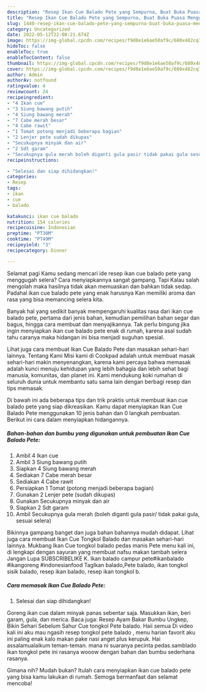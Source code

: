 ```yaml
---
description: "Resep Ikan Cue Balado Pete yang Sempurna, Buat Buka Puasa Menggugah Selera"
title: "Resep Ikan Cue Balado Pete yang Sempurna, Buat Buka Puasa Menggugah Selera"
slug: 1440-resep-ikan-cue-balado-pete-yang-sempurna-buat-buka-puasa-menggugah-selera
category: Uncategorized
date: 2022-05-12T22:08:21.674Z
image: https://img-global.cpcdn.com/recipes/f9d8e1e6ae50af9c/680x482cq70/ikan-cue-balado-pete-foto-resep-utama.jpg
hideToc: false
enableToc: true
enableTocContent: false
thumbnail: https://img-global.cpcdn.com/recipes/f9d8e1e6ae50af9c/680x482cq70/ikan-cue-balado-pete-foto-resep-utama.jpg
cover: https://img-global.cpcdn.com/recipes/f9d8e1e6ae50af9c/680x482cq70/ikan-cue-balado-pete-foto-resep-utama.jpg
author: Admin
authorAv: notfound
ratingvalue: 4
reviewcount: 24
recipeingredient:
- "4 Ikan cue"
- "3 Siung bawang putih"
- "4 Siung bawang merah"
- "7 Cabe merah besar"
- "4 Cabe rawit"
- "1 Tomat potong menjadi beberapa bagian"
- "2 Lenjer pete sudah dikupas"
- "Secukupnya minyak dan air"
- "2 Sdt garam"
- "Secukupnya gula merah boleh diganti gula pasir tidak pakai gula sesuai selera"
recipeinstructions:

- "Selesai dan siap dihidangkan!"
categories:
- Resep
tags:
- ikan
- cue
- balado

katakunci: ikan cue balado 
nutrition: 154 calories
recipecuisine: Indonesian
preptime: "PT30M"
cooktime: "PT49M"
recipeyield: "3"
recipecategory: Dinner

---
```



Selamat pagi Kamu sedang mencari ide resep ikan cue balado pete yang menggugah selera? Cara menyiapkannya sangat gampang. Tapi Kalau salah mengolah maka hasilnya tidak akan memuaskan dan bahkan tidak sedap. Padahal ikan cue balado pete yang enak harusnya Kan memiliki aroma dan rasa yang bisa memancing selera kita.


Banyak hal yang sedikit banyak mempengaruhi kualitas rasa dari ikan cue balado pete, pertama dari jenis bahan, kemudian pemilihan bahan segar dan bagus, hingga cara membuat dan menyajikannya. Tak perlu bingung jika ingin menyiapkan ikan cue balado pete enak di rumah, karena asal sudah tahu caranya maka hidangan ini bisa menjadi suguhan spesial.

Lihat juga cara membuat Ikan Cue Balado Pete dan masakan sehari-hari lainnya. Tentang Kami Misi kami di Cookpad adalah untuk membuat masak sehari-hari makin menyenangkan, karena kami percaya bahwa memasak adalah kunci menuju kehidupan yang lebih bahagia dan lebih sehat bagi manusia, komunitas, dan planet ini. Kami mendukung koki rumahan di seluruh dunia untuk membantu satu sama lain dengan berbagi resep dan tips memasak.


Di bawah ini ada beberapa tips dan trik praktis untuk membuat ikan cue balado pete yang siap dikreasikan. Kamu dapat menyiapkan Ikan Cue Balado Pete menggunakan 10 jenis bahan dan 0 langkah pembuatan. Berikut ini cara dalam menyiapkan hidangannya.

<!--inarticleads1-->

##### Bahan-bahan dan bumbu yang digunakan untuk pembuatan Ikan Cue Balado Pete:

1. Ambil 4 Ikan cue
1. Ambil 3 Siung bawang putih
1. Siapkan 4 Siung bawang merah
1. Sediakan 7 Cabe merah besar
1. Sediakan 4 Cabe rawit
1. Persiapkan 1 Tomat (potong menjadi beberapa bagian)
1. Gunakan 2 Lenjer pete (sudah dikupas)
1. Gunakan Secukupnya minyak dan air
1. Siapkan 2 Sdt garam
1. Ambil Secukupnya gula merah (boleh diganti gula pasir/ tidak pakai gula, sesuai selera)


Bikinnya gampang banget dan juga bahan bahannya mudah didapat. Lihat juga cara membuat Ikan Cue Tongkol Balado dan masakan sehari-hari lainnya. Mukbang Ikan Cue tongkol balado pedas manis Pete menu kali ini, di lengkapi dengan sayuran yang membuat nafsu makan tambah selera Jangan Lupa SUBSCRIBELIKE K. Ikan balado campur pete#ikanbalado #ikangoreng #indonesianfood TagIkan balado,Pete balado, ikan tongkol sisik balado, resep ikan balado, resep ikan tongkol b. 

<!--inarticleads2-->

##### Cara memasak Ikan Cue Balado Pete:


1. Selesai dan siap dihidangkan!

Goreng ikan cue dalam minyak panas sebentar saja. Masukkan ikan, beri garam, gula, dan merica. Baca juga: Resep Ayam Bakar Bumbu Ungkep, Bikin Sehari Sebelum Sahur Cue tongkol Pete balado. Haii semua Di video kali ini aku mau ngasih resep tongkol pete balado , menu harian favorit aku ini paling enak kalo makan pake nasi anget plus kerupuk. Hai assalamualaikum teman-teman. mana ni suaranya pecinta pedas.samblado ikan tongkol pete ini rasanya wooow dengan bahan dan bumbu sederhana rasanya. 

Gimana nih? Mudah bukan? Itulah cara menyiapkan ikan cue balado pete yang bisa kamu lakukan di rumah. Semoga bermanfaat dan selamat mencoba!
